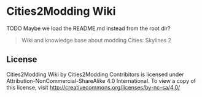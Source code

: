 # Cities2Modding Wiki

TODO Maybe we load the README.md instead from the root dir?

> Wiki and knowledge base about modding Cities: Skylines 2

## License

Cities2Modding Wiki by Cities2Modding Contribitors is licensed under Attribution-NonCommercial-ShareAlike 4.0 International. To view a copy of this license, visit http://creativecommons.org/licenses/by-nc-sa/4.0/